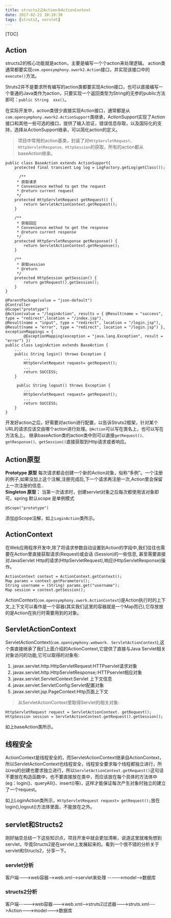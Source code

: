 ```yaml
---
title: structs2之Action与ActionContext
date: 2017-02-21 10:10:30
tags: [struts2, servlet]
---
```


[TOC]

## Action
structs2的核心功能就是action，主要是编写一个个action来处理逻辑。
action类通常都要实现`com.opensymphony.xwork2.Action`接口，并实现该接口中的`execute()`方法。

Struts2并不是要求所有编写的action类都要实现Action接口，也可以直接编写一个普通的Java类作为action，只要实现一个返回类型为String的无参的public方法即可：`public String  xxx()`。

在实际开发中，action类很少直接实现Action接口，通常都是从`com.opensymphony.xwork2.ActionSupport`类继承，ActionSupport实现了Action接口和其他一些可选的接口，提供了输入验证，错误信息存取，以及国际化的支持，选择从ActionSupport继承，可以简化action的定义。


>项目中常用的action基类，封装了对`HttpServletRequest、HttpServletResponse、HttpSession`的获取，所有的action都从baseAction继承。

    public class BaseAction extends ActionSupport{
        protected final transient Log log = LogFactory.getLog(getClass());
        
          /**
         * 获取请求
         * Convenience method to get the request
         * @return current request
         */
        protected HttpServletRequest getRequest() {
            return ServletActionContext.getRequest();
        }

        /**
         * 获取回应
         * Convenience method to get the response
         * @return current response
         */
        protected HttpServletResponse getResponse() {
            return ServletActionContext.getResponse();
        }

        /**
         * 获取session
         * @return
         */
        protected HttpSession getSession() {
            return getRequest().getSession();
        }
    }

    @ParentPackage(value = "json-default")
    @Controller
    @Scope("prototype")
    @Action(value = "/loginAction", results = { @Result(name = "success", type = "redirect",location = "/index.jsp"),
    @Result(name = "input", type = "redirect", location = "/login.jsp"),
    @Result(name = "error", type = "redirect", location = "/login.jsp") }, exceptionMappings = {
    		@ExceptionMapping(exception = "java.lang.Exception", result = "error") })
    public class LoginAction extends BaseAction {
        ...
        public String login() throws Exception {
            ...
            HttpServletRequest request= getRequest(); 
            ...
            return SUCCESS;
        }
        
         public String logout() throws Exception {
            ...
            HttpServletRequest request= getRequest(); 
            ...
            return SUCCESS;
        }
    }

开发好action之后，好需要对action进行配置，以告诉Struts2框架，针对某个URL的请求应该交由哪个action进行处理。`@Action`可以写在类名上，也可以写在方法名上。
继承baseAction类的action类中则可以直接`getRequest()、getResponse()、getSession()`直接获取到Http请求或者响应。
## Action原型 
**Prototype 原型**    每次请求都会创建一个新的Action对象，俗称“多例”。一个注册的例子,如果没加上这个注解,注册完成后,下一个请求再注册一次,Action里会保留上一次注册的信息..    
**Singleton 原型：**    当第一次请求时，创建servlet对象之后每次都使用该对象即可。spring 默认scope 是单例模式

    @Scope("prototype")
添加@Scope注解，如上`LoginAction`类所示。
## ActionContext
在Web应用程序开发中,除了将请求参数自动设置到Action的字段中,我们往往也需要在Action里直接获取请求(Request)或会话 (Session)的一些信息, 甚至需要直接对JavaServlet Http的请求(HttpServletRequest),响应(HttpServletResponse)操作。

    ActionContext context = ActionContext.getContext();
    Map params = context.getParameters();
    String username = (String) params.get("username");
    Map session = context.getSession();
ActionContext(`com.opensymphony.xwork.ActionContext`)是Action执行时的上下文,上下文可以看作是一个容器(其实我们这里的容器就是一个Map而已),它存放放的是Action在执行时需要用到的对象。

## ServletActionContext
ServletActionContext(`com.opensymphony.webwork. ServletActionContext`),这个类直接继承了我们上面介绍的ActionContext,它提供了直接与Java Servlet相关对象访问的功能,它可以取得的对象有:

 1. javax.servlet.http.HttpServletRequest:HTTPservlet请求对象 
 2. javax.servlet.http.HttpServletResponse;:HTTPservlet相应对象 
 3. javax.servlet.ServletContext:Servlet 上下文信息 
 4. javax.servlet.ServletConfig:Servlet配置对象  
 5. javax.servlet.jsp.PageContext:Http页面上下文
> 从ServletActionContext里取得Servlet的相关对象:


    HttpServletRequest request = ServletActionContext. getRequest();
    HttpSession session = ServletActionContext.getRequest().getSession();
如上baseAction类所示。
## 线程安全
ActionContext是线程安全的，而ServletActionContext继承自ActionContext，所以ServletActionContext也线程安全，线程安全要求每个线程都独立进行，所以req的创建也要求独立进行，所以`ServletActionContext.getRequest()`这句话不要放在构造函数中，也不要直接放在类中，而应该放在每个具体的方法体中(eg：login()、queryAll()、insert()等)，这样才能保证每次产生对象时独立的建立了一个request。

如上LoginAction类所示，`HttpServletRequest request= getRequest();`放在login(),logout()方法体里面，不能放在之外。
## servlet和Structs2
刚好抽空总结一下这些知识点，项目开发中就会更加清晰，说道这里就难免想到servlet，毕竟Structs2是在servlet上发展起来的。看到一个很不错的分析关于servlet和Structs2，分享一下。
### servlet分析
 客户端--->web容器-->web.xml-->servlet来处理 ----->model-->数据库
### structs2分析
客户端----->web容器--->web.xml-->struts2过滤器--->struts.xml--->Action--->model--->数据库

